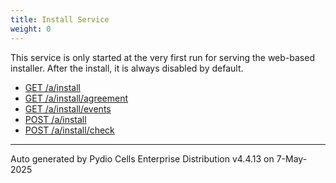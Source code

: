 ```yaml
---
title: Install Service
weight: 0
---
```








This service is only started at the very first run for serving the web-based installer. After the install, it is always disabled by default.

* [GET /a/install](../get-a-install/)
* [GET /a/install/agreement](../get-a-install-agreement/)
* [GET /a/install/events](../get-a-install-events/)
* [POST /a/install](../post-a-install/)
* [POST /a/install/check](../post-a-install-check/)

---
Auto generated by Pydio Cells Enterprise Distribution v4.4.13 on 7-May-2025
